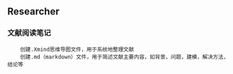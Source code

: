 ## Researcher
### 文献阅读笔记
		创建.Xmind思维导图文件，用于系统地整理文献
		创建.md（markdown）文件，用于简述文献主要内容，如背景，问题，建模，解决方法，结论等
